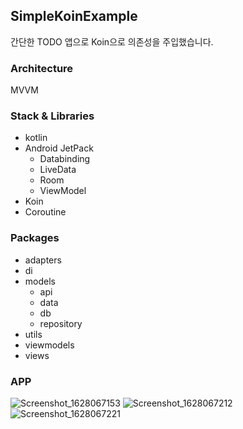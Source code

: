 <!--Heading-->
## SimpleKoinExample
간단한 TODO 앱으로 Koin으로 의존성을 주입했습니다.

### Architecture
MVVM

### Stack & Libraries
- kotlin
- Android JetPack
  - Databinding
  - LiveData
  - Room
  - ViewModel
- Koin
- Coroutine


### Packages
- adapters
- di
- models
  - api
  - data
  - db
  - repository
- utils
- viewmodels
- views


### APP
![Screenshot_1628067153](https://user-images.githubusercontent.com/29533482/128389113-9e2cd633-b7af-4ec1-baa6-bd394255fe29.png)
![Screenshot_1628067212](https://user-images.githubusercontent.com/29533482/128389126-861b9b5f-b180-48ed-9d87-9276287155cb.png)
![Screenshot_1628067221](https://user-images.githubusercontent.com/29533482/128389128-9dadbde3-3ae2-439b-8e94-edeec9db0d79.png)
